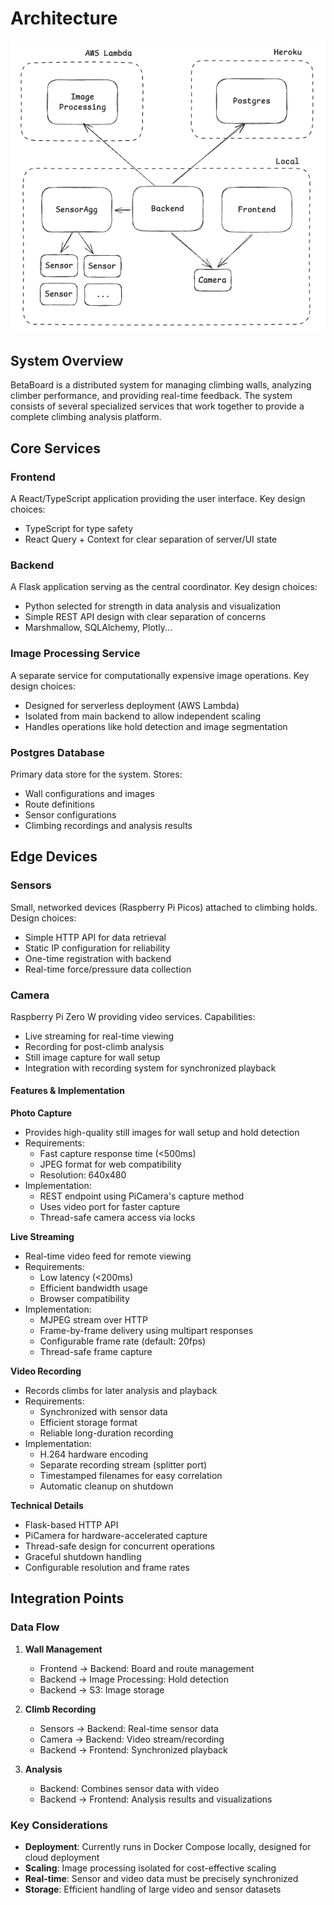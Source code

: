 # Architecture

![Architecture Plan](architecture-plan.png)

## System Overview

BetaBoard is a distributed system for managing climbing walls, analyzing climber performance, and
providing real-time feedback. The system consists of several specialized services that work together
to provide a complete climbing analysis platform.

## Core Services

### Frontend

A React/TypeScript application providing the user interface. Key design choices:
- TypeScript for type safety
- React Query + Context for clear separation of server/UI state

### Backend

A Flask application serving as the central coordinator. Key design choices:
- Python selected for strength in data analysis and visualization
- Simple REST API design with clear separation of concerns
- Marshmallow, SQLAlchemy, Plotly...

### Image Processing Service

A separate service for computationally expensive image operations. Key design choices:
- Designed for serverless deployment (AWS Lambda)
- Isolated from main backend to allow independent scaling
- Handles operations like hold detection and image segmentation

### Postgres Database

Primary data store for the system. Stores:
- Wall configurations and images
- Route definitions
- Sensor configurations
- Climbing recordings and analysis results

## Edge Devices

### Sensors

Small, networked devices (Raspberry Pi Picos) attached to climbing holds. Design choices:
- Simple HTTP API for data retrieval
- Static IP configuration for reliability
- One-time registration with backend
- Real-time force/pressure data collection

### Camera

Raspberry Pi Zero W providing video services. Capabilities:
- Live streaming for real-time viewing
- Recording for post-climb analysis
- Still image capture for wall setup
- Integration with recording system for synchronized playback

#### Features & Implementation

**Photo Capture**
- Provides high-quality still images for wall setup and hold detection
- Requirements:
  - Fast capture response time (<500ms)
  - JPEG format for web compatibility
  - Resolution: 640x480
- Implementation:
  - REST endpoint using PiCamera's capture method
  - Uses video port for faster capture
  - Thread-safe camera access via locks

**Live Streaming**
- Real-time video feed for remote viewing
- Requirements:
  - Low latency (<200ms)
  - Efficient bandwidth usage
  - Browser compatibility
- Implementation:
  - MJPEG stream over HTTP
  - Frame-by-frame delivery using multipart responses
  - Configurable frame rate (default: 20fps)
  - Thread-safe frame capture

**Video Recording**
- Records climbs for later analysis and playback
- Requirements:
  - Synchronized with sensor data
  - Efficient storage format
  - Reliable long-duration recording
- Implementation:
  - H.264 hardware encoding
  - Separate recording stream (splitter port)
  - Timestamped filenames for easy correlation
  - Automatic cleanup on shutdown

**Technical Details**
- Flask-based HTTP API
- PiCamera for hardware-accelerated capture
- Thread-safe design for concurrent operations
- Graceful shutdown handling
- Configurable resolution and frame rates

## Integration Points

### Data Flow

1. **Wall Management**
   - Frontend → Backend: Board and route management
   - Backend → Image Processing: Hold detection
   - Backend → S3: Image storage

2. **Climb Recording**
   - Sensors → Backend: Real-time sensor data
   - Camera → Backend: Video stream/recording
   - Backend → Frontend: Synchronized playback

3. **Analysis**
   - Backend: Combines sensor data with video
   - Backend → Frontend: Analysis results and visualizations

### Key Considerations

- **Deployment**: Currently runs in Docker Compose locally, designed for cloud deployment
- **Scaling**: Image processing isolated for cost-effective scaling
- **Real-time**: Sensor and video data must be precisely synchronized
- **Storage**: Efficient handling of large video and sensor datasets